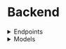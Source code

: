 # Backend

<details>
<summary>Endpoints</summary>
<p>

-   Root: "/"
    -   GET: returns "Hello World"
-   Login: "/login"
    -   POST: (SHOULD THIS BE A GET?)
        -   Accepts a user from **body**
        -   Checks databse for specified user, if found and password matches, returns the user id
-   Users: "/users"
    -   GET:
        -   Accepts user (this is email) from **query**
        -   Retrieves specified user or all if none specified
    -   POST:
        -   Accepts representation of user from **body**
        -   Attempts to add user to database
-   Users with id: "/users/id:"
    -   GET:
        -   Accepts id of **user** from **params** and optional task fields from **query**
            -   Only one filter at a time, works with status, date, category and flagged
        -   Returns a subset of the users task list filtered by task fields
    -   POST:
        -   Accepts id of **user** from **params** and task to add from **body**
        -   Attempts to add task to user
    -   DELETE:
        -   Accepts id of **user** from **params** and id of **existing task** from **query**
        -   Attempts to delete task from task list and remove from user tasks field
-   Tasks: "/tasks
    -   **Probably needs to change**
        -   Need to figure out if this is even used or if it's done through user task list
        -   "user" field probably needs to be removed since it's duplicate information
    -   GET:
        -   Accepts "user", "categories", "date", "flagged" and "completed" from **query**
        -   Retrieves tasks, can be filtered by user as well as user and other field
    -   POST: - Accepts representation of task from **body** - Attempts to add the task to database
</p>
</details>
<details>
<summary>Models</summary>
<p>

-   User:
    -   email:
        -   String, required
    -   password:
        -   String, required
    -   tasks:
        -   List of task ids, ids not required
-   Task
    -   title:
        -   String, required
    -   description:
        -   String, required
    -   categories:
        -   String, not required
    -   date:
        -   Date, required
    -   flagged:
        -   Boolean, required
    -   completed:
       - String, required
<p>
</details>
